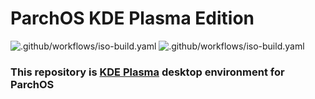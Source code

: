 # ParchOS KDE Plasma Edition

![.github/workflows/iso-build.yaml](https://github.com/parch-os/parch-plasma-iso/actions/workflows/.github/workflows/iso-build.yaml/badge.svg)
![.github/workflows/iso-build.yaml](https://github.com/parch-os/parch-plasma-iso/actions/workflows/.github/workflows/bandit.yaml/badge.svg)
### This repository is [KDE Plasma](https://github.com/KDE/plasma-desktop) desktop environment for ParchOS
